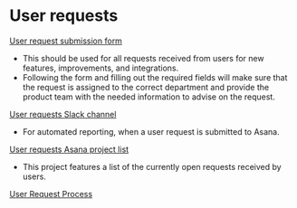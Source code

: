 # User requests

[User request submission form](https://form.asana.com/?k=A409iddrMk-r0gUmlHNlMw&d=1126683767705082)

- This should be used for all requests received from users for new features, improvements, and integrations.
- Following the form and filling out the required fields will make sure that the request is assigned to the correct department and provide the product team with the needed information to advise on the request.

[User requests Slack channel](https://swellcorp.slack.com/archives/C03P90GFMMH)

- For automated reporting, when a user request is submitted to Asana.

[User requests Asana project list](https://app.asana.com/0/1202413815320586/list)

- This project features a list of the currently open requests received by users.

[User Request Process](User%20requests%201ee1416c01a54b73aa09af1511feed53/User%20Request%20Process%2038903f80ccfe45778e59eb37b07a7880.md)